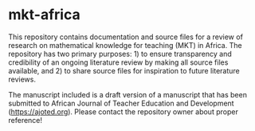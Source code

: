 # mkt-africa
This repository contains documentation and source files for a review of research on mathematical knowledge for teaching (MKT) in Africa. The repository has two primary purposes: 1) to ensure transparency and credibility of an ongoing literature review by making all source files available, and 2) to share source files for inspiration to future literature reviews. 

The manuscript included is a draft version of a manuscript that has been submitted to African Journal of Teacher Education and Development (https://ajoted.org). Please contact the repository owner about proper reference! 
